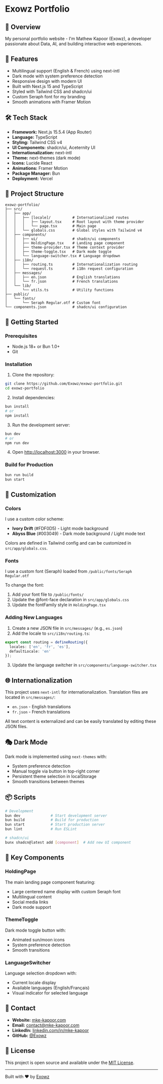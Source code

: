 # Exowz Portfolio

## 🌟 Overview
My personal portfolio website - I'm Mathew Kapoor (Exowz), a developer passionate about Data, AI, and building interactive web experiences.

## 🚀 Features
- Multilingual support (English & French) using next-intl
- Dark mode with system preference detection
- Responsive design with modern UI
- Built with Next.js 15 and TypeScript
- Styled with Tailwind CSS and shadcn/ui
- Custom Seraph font for my branding
- Smooth animations with Framer Motion

## 🛠️ Tech Stack
- **Framework:** Next.js 15.5.4 (App Router)
- **Language:** TypeScript
- **Styling:** Tailwind CSS v4
- **UI Components:** shadcn/ui, Aceternity UI
- **Internationalization:** next-intl
- **Theme:** next-themes (dark mode)
- **Icons:** Lucide React
- **Animations:** Framer Motion
- **Package Manager:** Bun
- **Deployment:** Vercel

## 📁 Project Structure

```
exowz-portfolio/
├── src/
│   ├── app/
│   │   ├── [locale]/          # Internationalized routes
│   │   │   ├── layout.tsx     # Root layout with theme provider
│   │   │   └── page.tsx       # Main page
│   │   └── globals.css        # Global styles with Tailwind v4
│   ├── components/
│   │   ├── ui/                # shadcn/ui components
│   │   ├── HoldingPage.tsx    # Landing page component
│   │   ├── theme-provider.tsx # Theme context provider
│   │   ├── theme-toggle.tsx   # Dark mode toggle
│   │   └── language-switcher.tsx # Language dropdown
│   ├── i18n/
│   │   ├── routing.ts         # Internationalization routing
│   │   └── request.ts         # i18n request configuration
│   ├── messages/
│   │   ├── en.json            # English translations
│   │   └── fr.json            # French translations
│   └── lib/
│       └── utils.ts           # Utility functions
├── public/
│   └── fonts/
│       └── Seraph Regular.otf # Custom font
└── components.json            # shadcn/ui configuration
```

## 🚦 Getting Started

### Prerequisites
- Node.js 18+ or Bun 1.0+
- Git

### Installation

1. Clone the repository:
```bash
git clone https://github.com/Exowz/exowz-portfolio.git
cd exowz-portfolio
```

2. Install dependencies:
```bash
bun install
# or
npm install
```

3. Run the development server:
```bash
bun dev
# or
npm run dev
```

4. Open [http://localhost:3000](http://localhost:3000) in your browser.

### Build for Production

```bash
bun run build
bun start
```

## 🎨 Customization

### Colors
I use a custom color scheme:
- **Ivory Drift** (#FDF0D5) - Light mode background
- **Abyss Blue** (#003049) - Dark mode background / Light mode text

Colors are defined in Tailwind config and can be customized in `src/app/globals.css`.

### Fonts
I use a custom font (Seraph) loaded from `/public/fonts/Seraph Regular.otf`

To change the font:
1. Add your font file to `/public/fonts/`
2. Update the @font-face declaration in `src/app/globals.css`
3. Update the fontFamily style in `HoldingPage.tsx`

### Adding New Languages

1. Create a new JSON file in `src/messages/` (e.g., `es.json`)
2. Add the locale to `src/i18n/routing.ts`:
```typescript
export const routing = defineRouting({
  locales: ['en', 'fr', 'es'],
  defaultLocale: 'en'
});
```
3. Update the language switcher in `src/components/language-switcher.tsx`

## 🌐 Internationalization

This project uses `next-intl` for internationalization. Translation files are located in `src/messages/`:
- `en.json` - English translations
- `fr.json` - French translations

All text content is externalized and can be easily translated by editing these JSON files.

## 🎭 Dark Mode

Dark mode is implemented using `next-themes` with:
- System preference detection
- Manual toggle via button in top-right corner
- Persistent theme selection in localStorage
- Smooth transitions between themes

## 📦 Scripts

```bash
# Development
bun dev              # Start development server
bun build            # Build for production
bun start            # Start production server
bun lint             # Run ESLint

# shadcn/ui
bunx shadcn@latest add [component]  # Add new UI component
```

## 🧩 Key Components

### HoldingPage
The main landing page component featuring:
- Large centered name display with custom Seraph font
- Multilingual content
- Social media links
- Dark mode support

### ThemeToggle
Dark mode toggle button with:
- Animated sun/moon icons
- System preference detection
- Smooth transitions

### LanguageSwitcher
Language selection dropdown with:
- Current locale display
- Available languages (English/Français)
- Visual indicator for selected language

## 📧 Contact

- **Website:** [mke-kapoor.com](https://mke-kapoor.com)
- **Email:** contact@mke-kapoor.com
- **LinkedIn:** [linkedin.com/in/mke-kapoor](https://linkedin.com/in/mke-kapoor)
- **GitHub:** [@Exowz](https://github.com/Exowz)

## 📄 License

This project is open source and available under the [MIT License](LICENSE).

---

Built with ❤️ by [Exowz](https://github.com/Exowz)
